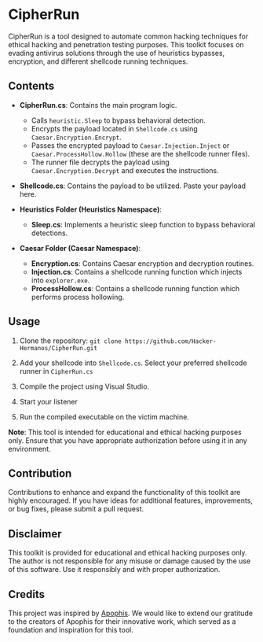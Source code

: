 # CipherRun

CipherRun is a tool designed to automate common hacking techniques for ethical hacking and penetration testing purposes. This toolkit focuses on evading antivirus solutions through the use of heuristics bypasses, encryption, and different shellcode running techniques.

## Contents

- **CipherRun.cs**: Contains the main program logic.
  - Calls `heuristic.Sleep` to bypass behavioral detection.
  - Encrypts the payload located in `Shellcode.cs` using `Caesar.Encryption.Encrypt`.
  - Passes the encrypted payload to `Caesar.Injection.Inject` or `Caesar.ProcessHollow.Hollow` (these are the shellcode runner files).
  - The runner file decrypts the payload using `Caesar.Encryption.Decrypt` and executes the instructions.

- **Shellcode.cs**: Contains the payload to be utilized. Paste your payload here.

- **Heuristics Folder (Heuristics Namespace)**:
  - **Sleep.cs**: Implements a heuristic sleep function to bypass behavioral detections.

- **Caesar Folder (Caesar Namespace)**:
  - **Encryption.cs**: Contains Caesar encryption and decryption routines.
  - **Injection.cs**: Contains a shellcode running function which injects into `explorer.exe`.
  - **ProcessHollow.cs**: Contains a shellcode running function which performs process hollowing.

## Usage

1. Clone the repository: `git clone https://github.com/Hacker-Hermanos/CipherRun.git`

2. Add your shellcode into `Shellcode.cs`. Select your preferred shellcode runner in `CipherRun.cs`

3. Compile the project using Visual Studio.

4. Start your listener

5. Run the compiled executable on the victim machine.

**Note**: This tool is intended for educational and ethical hacking purposes only. Ensure that you have appropriate authorization before using it in any environment.

## Contribution

Contributions to enhance and expand the functionality of this toolkit are highly encouraged. If you have ideas for additional features, improvements, or bug fixes, please submit a pull request.

## Disclaimer

This toolkit is provided for educational and ethical hacking purposes only. The author is not responsible for any misuse or damage caused by the use of this software. Use it responsibly and with proper authorization.

## Credits

This project was inspired by [Apophis](https://github.com/tasox/Apophis). We would like to extend our gratitude to the creators of Apophis for their innovative work, which served as a foundation and inspiration for this tool.
